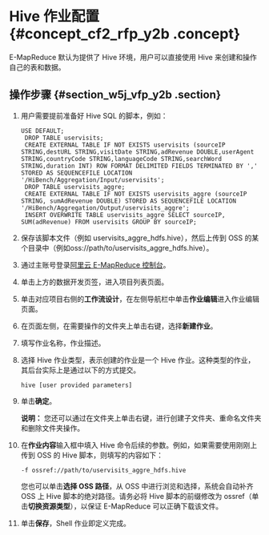 # Hive 作业配置 {#concept_cf2_rfp_y2b .concept}

E-MapReduce 默认为提供了 Hive 环境，用户可以直接使用 Hive 来创建和操作自己的表和数据。

## 操作步骤 {#section_w5j_vfp_y2b .section}

1.  用户需要提前准备好 Hive SQL 的脚本，例如：

    ``` {#codeblock_d4b_vww_w67}
    USE DEFAULT;
     DROP TABLE uservisits;
     CREATE EXTERNAL TABLE IF NOT EXISTS uservisits (sourceIP STRING,destURL STRING,visitDate STRING,adRevenue DOUBLE,userAgent STRING,countryCode STRING,languageCode STRING,searchWord STRING,duration INT) ROW FORMAT DELIMITED FIELDS TERMINATED BY ',' STORED AS SEQUENCEFILE LOCATION '/HiBench/Aggregation/Input/uservisits';
     DROP TABLE uservisits_aggre;
     CREATE EXTERNAL TABLE IF NOT EXISTS uservisits_aggre (sourceIP STRING, sumAdRevenue DOUBLE) STORED AS SEQUENCEFILE LOCATION '/HiBench/Aggregation/Output/uservisits_aggre';
     INSERT OVERWRITE TABLE uservisits_aggre SELECT sourceIP, SUM(adRevenue) FROM uservisits GROUP BY sourceIP;
    ```

2.  保存该脚本文件（例如 uservisits\_aggre\_hdfs.hive），然后上传到 OSS 的某个目录中（例如oss://path/to/uservisits\_aggre\_hdfs.hive）。
3.  通过主账号登录[阿里云 E-MapReduce 控制台](https://emr.console.aliyun.com/)。
4.  单击上方的数据开发页签，进入项目列表页面。
5.  单击对应项目右侧的**工作流设计**，在左侧导航栏中单击**作业编辑**进入作业编辑页面。
6.  在页面左侧，在需要操作的文件夹上单击右键，选择**新建作业**。
7.  填写作业名称，作业描述。
8.  选择 Hive 作业类型，表示创建的作业是一个 Hive 作业。这种类型的作业，其后台实际上是通过以下的方式提交。

    ``` {#codeblock_uyq_v6t_s7p}
    hive [user provided parameters]
    ```

9.  单击**确定**。

    **说明：** 您还可以通过在文件夹上单击右键，进行创建子文件夹、重命名文件夹和删除文件夹操作。

10. 在**作业内容**输入框中填入 Hive 命令后续的参数。例如，如果需要使用刚刚上传到 OSS 的 Hive 脚本，则填写的内容如下：

    ``` {#codeblock_6po_pfj_l2a}
    -f ossref://path/to/uservisits_aggre_hdfs.hive
    ```

    您也可以单击**选择 OSS 路径**，从 OSS 中进行浏览和选择，系统会自动补齐 OSS 上 Hive 脚本的绝对路径。请务必将 Hive 脚本的前缀修改为 ossref（单击**切换资源类型**），以保证 E-MapReduce 可以正确下载该文件。

11. 单击**保存**，Shell 作业即定义完成。

